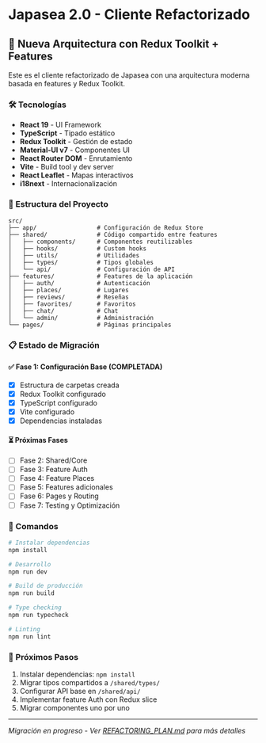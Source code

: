 # Japasea 2.0 - Cliente Refactorizado

## 🚀 Nueva Arquitectura con Redux Toolkit + Features

Este es el cliente refactorizado de Japasea con una arquitectura moderna basada en features y Redux Toolkit.

### 🛠 Tecnologías

- **React 19** - UI Framework
- **TypeScript** - Tipado estático
- **Redux Toolkit** - Gestión de estado
- **Material-UI v7** - Componentes UI
- **React Router DOM** - Enrutamiento
- **Vite** - Build tool y dev server
- **React Leaflet** - Mapas interactivos
- **i18next** - Internacionalización

### 📁 Estructura del Proyecto

```
src/
├── app/                 # Configuración de Redux Store
├── shared/              # Código compartido entre features
│   ├── components/      # Componentes reutilizables
│   ├── hooks/           # Custom hooks
│   ├── utils/           # Utilidades
│   ├── types/           # Tipos globales
│   └── api/             # Configuración de API
├── features/            # Features de la aplicación
│   ├── auth/            # Autenticación
│   ├── places/          # Lugares
│   ├── reviews/         # Reseñas
│   ├── favorites/       # Favoritos
│   ├── chat/            # Chat
│   └── admin/           # Administración
└── pages/               # Páginas principales
```

### 📋 Estado de Migración

#### ✅ Fase 1: Configuración Base (COMPLETADA)
- [x] Estructura de carpetas creada
- [x] Redux Toolkit configurado
- [x] TypeScript configurado
- [x] Vite configurado
- [x] Dependencias instaladas

#### ⏳ Próximas Fases
- [ ] Fase 2: Shared/Core
- [ ] Fase 3: Feature Auth
- [ ] Fase 4: Feature Places
- [ ] Fase 5: Features adicionales
- [ ] Fase 6: Pages y Routing
- [ ] Fase 7: Testing y Optimización

### 🔄 Comandos

```bash
# Instalar dependencias
npm install

# Desarrollo
npm run dev

# Build de producción
npm run build

# Type checking
npm run typecheck

# Linting
npm run lint
```

### 🎯 Próximos Pasos

1. Instalar dependencias: `npm install`
2. Migrar tipos compartidos a `/shared/types/`
3. Configurar API base en `/shared/api/`
4. Implementar feature Auth con Redux slice
5. Migrar componentes uno por uno

---

*Migración en progreso - Ver [REFACTORING_PLAN.md](../REFACTORING_PLAN.md) para más detalles*
